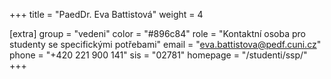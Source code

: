 +++
title = "PaedDr. Eva Battistová"
weight = 4

[extra]
group = "vedeni"
color = "#896c84"
role = "Kontaktní osoba pro studenty se specifickými potřebami"
email = "eva.battistova@pedf.cuni.cz"
phone = "+420 221 900 141"
sis = "02781"
homepage = "/studenti/ssp/"
+++

